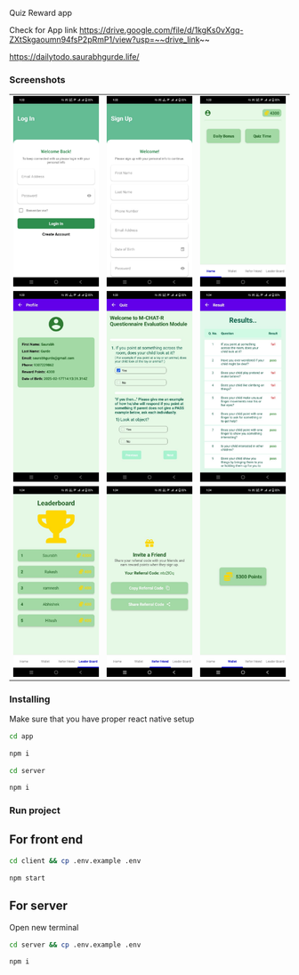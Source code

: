Quiz Reward app

Check for App link
https://drive.google.com/file/d/1kgKs0vXgq-ZXtSkgaoumn94fsP2pRmP1/view?usp=~~drive_link~~

https://dailytodo.saurabhgurde.life/

### Screenshots  

<table>
  <tr>
    <td><img src="app/src/assets/1.jpeg" width="200"/></td>
    <td><img src="app/src/assets/2.jpeg" width="200"/></td>
    <td><img src="app/src/assets/3.jpeg" width="200"/></td>
  </tr>
  <tr>
    <td><img src="app/src/assets/4.jpeg" width="200"/></td>
    <td><img src="app/src/assets/5.jpeg" width="200"/></td>
    <td><img src="app/src/assets/6.jpeg" width="200"/></td>
  </tr>
  <tr>
    <td><img src="app/src/assets/7.jpeg" width="200"/></td>
    <td><img src="app/src/assets/8.jpeg" width="200"/></td>
    <td><img src="app/src/assets/9.jpeg" width="200"/></td>
  </tr>
</table>


### Installing

Make sure that you have proper react native setup

```bash
cd app
```
```bash
npm i
```
```bash
cd server
```
```bash
npm i
```

### Run project

## For front end
```bash
cd client && cp .env.example .env
```
```bash
npm start
```

## For server

Open new terminal
```bash
cd server && cp .env.example .env
```

```bash
npm i
```




